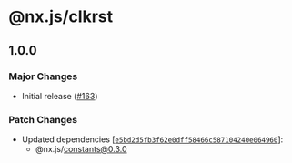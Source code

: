 # @nx.js/clkrst

## 1.0.0

### Major Changes

- Initial release ([#163](https://github.com/TooTallNate/nx.js/pull/163))

### Patch Changes

- Updated dependencies [[`e5bd2d5fb3f62e0dff58466c587104240e064960`](https://github.com/TooTallNate/nx.js/commit/e5bd2d5fb3f62e0dff58466c587104240e064960)]:
  - @nx.js/constants@0.3.0
